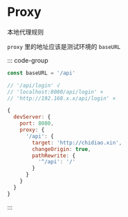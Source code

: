 # Proxy

本地代理规则

`proxy` 里的地址应该是测试环境的 `baseURL`

::: code-group

```js [http.js]
const baseURL = '/api'

// '/api/login' √
// 'localhost:8080/api/login' ×
// 'http://192.168.x.x/api/login' ×
```

```js [config.js]
{
  devServer: {
    port: 8080,
    proxy: {
      '/api': {
        target: 'http://chidiao.xin',
        changeOrigin: true,
        pathRewrite: {
          '^/api': '/'
        }
      }
    }
  }
}
```

:::
